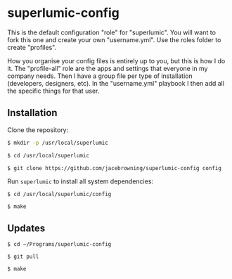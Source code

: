 # superlumic-config

This is the default configuration "role" for "superlumic". You will want
to fork this one and create your own "username.yml". Use the roles
folder to create "profiles".

How you organise your config files is entirely up to you, but this is
how I do it. The "profile-all" role are the apps and settings that
everyone in my company needs. Then I have a group file per type of
installation (developers, designers, etc). In the "username.yml"
playbook I then add all the specific things for that user.

## Installation

Clone the repository:

```sh
$ mkdir -p /usr/local/superlumic

$ cd /usr/local/superlumic

$ git clone https://github.com/jacebrowning/superlumic-config config
```

Run `superlumic` to install all system dependencies:

```
$ cd /usr/local/superlumic/config

$ make
```

## Updates

```
$ cd ~/Programs/superlumic-config

$ git pull

$ make
```


